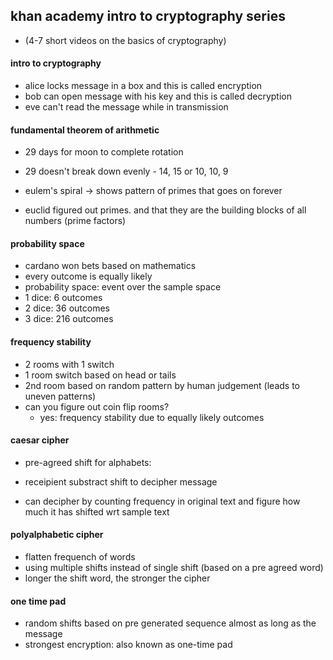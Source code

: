 ## khan academy intro to cryptography series

- (4-7 short videos on the basics of cryptography)

#### intro to cryptography 

- alice locks message in a box and this is called encryption
- bob can open message with his key and this is called decryption
- eve can't read the message while in transmission



#### fundamental theorem of arithmetic

- 29 days for moon to complete rotation 
- 29 doesn't break down evenly - 14, 15 or 10, 10, 9

- eulem's spiral -> shows pattern of primes that goes on forever

- euclid figured out primes. and that they are the building blocks of all numbers (prime factors)


#### probability space

- cardano won bets based on mathematics 
- every outcome is equally likely 
- probability space: event over the sample space
- 1 dice: 6 outcomes
- 2 dice: 36 outcomes
- 3 dice: 216 outcomes


#### frequency stability

- 2 rooms with 1 switch 
- 1 room switch based on head or tails
- 2nd room based on random pattern by human judgement (leads to uneven patterns)
- can you figure out coin flip rooms?
	- yes: frequency stability due to equally likely outcomes


#### caesar cipher

- pre-agreed shift for alphabets: 
- receipient substract shift to decipher message

- can decipher by counting frequency in original text and figure how much it has shifted wrt sample text 


#### polyalphabetic cipher

- flatten frequench of words
- using multiple shifts instead of single shift (based on a pre agreed word)
- longer the shift word, the stronger the cipher

#### one time pad

- random shifts based on pre generated sequence almost as long as the message 
- strongest encryption: also known as one-time pad
